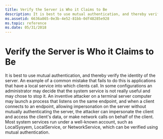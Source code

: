```yaml
---
title: Verify the Server is Who it Claims to Be
description: It is best to use mutual authentication, and thereby verify the identity of the server.
ms.assetid: 6636a865-0e3b-4e52-81bb-0df48285e928
ms.topic: reference
ms.date: 05/31/2018
---
```


# Verify the Server is Who it Claims to Be

It is best to use mutual authentication, and thereby verify the identity of the server. An example of a common mistake that fails to do this is applications that have a local service into which clients call. In some configurations an administrator may decide that the system service is not really useful and may chose to stop it. An inventive attacker on a terminal server computer may launch a process that listens on the same endpoint, and when a client connects to an endpoint, allowing impersonation on the server without mutually authenticating the server, the attacker can impersonate the client and access the client's data, or make network calls on behalf of the client. Most system services run under a well-known account, such as LocalSysyem, LocalService, or NetworkService, which can be verified using mutual authentication.

 

 




